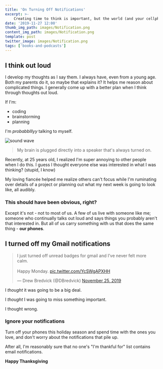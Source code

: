 ```yaml
---
title: 'On Turning Off Notifications'
excerpt: >-
    Creating time to think is important, but the world (and your cellphone) tries to steal it.
date: '2019-11-27 12:00'
thumb_img_path: images/Notification.png
content_img_path: images/Notification.png
template: post
twitter_image: images/Notification.png
tags: ['books-and-podcasts']
---
```


## I think out loud
I develop my thoughts as I say them. I always have, even from a young age. Both my parents do it, so maybe that explains it? It helps me reason about complicated things. I generally come up with a better plan when I think through thoughts out loud. 

If I'm:
- coding
- brainstorming
- planning

I'm _probabblllyy_ talking to myself.

![sound wave](/images/Speaker.png)
>My brain is plugged directly into a speaker that's always turned on.

Recently, at 25 years old, I realized I'm super annoying to other people when I do this. I guess I thought everyone else was interested in what I was thinking? (stupid, I know)

My loving fiancée helped me realize others can't focus while I'm ruminating over details of a project or planning out what my next week is going to look like, all audibly.

### This should have been obvious, right?

Except it's not - not to most of us. A few of us live with someone like me; someone who continually talks out loud and says things you probably aren't that interested in. But all of us carry something with us that does the same thing - **our phones**.

## I turned off my Gmail notifications

<blockquote class="twitter-tweet"><p lang="en" dir="ltr">I just turned off unread badges for gmail and I’ve never felt more calm. <br><br>Happy Monday. <a href="https://t.co/YcSWgAPXHH">pic.twitter.com/YcSWgAPXHH</a></p>&mdash; Drew Bredvick (@DBredvick) <a href="https://twitter.com/DBredvick/status/1198958279512211456?ref_src=twsrc%5Etfw">November 25, 2019</a></blockquote> <script async src="https://platform.twitter.com/widgets.js" charset="utf-8"></script>

I _thought_ it was going to be a big deal.

I _thought_ I was going to miss something important.

I thought wrong.

### Ignore your notifications

Turn off your phones this holiday season and spend time with the ones you love, and don't worry about the notifications that pile up. 

After all, I'm reasonably sure that no one's "I'm thankful for" list contains email notifications.

**Happy Thanksgiving**


